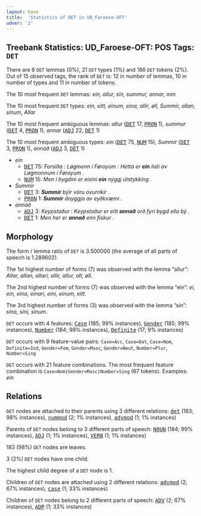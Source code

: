 ```yaml
---
layout: base
title:  'Statistics of DET in UD_Faroese-OFT'
udver: '2'
---
```


## Treebank Statistics: UD_Faroese-OFT: POS Tags: `DET`

There are 6 `DET` lemmas (0%), 21 `DET` types (1%) and 186 `DET` tokens (2%).
Out of 15 observed tags, the rank of `DET` is: 12 in number of lemmas, 10 in number of types and 11 in number of tokens.

The 10 most frequent `DET` lemmas: <em>ein, allur, sín, summur, annar, mín</em>

The 10 most frequent `DET` types:  <em>ein, eitt, einum, eina, allir, øll, Summir, allan, sínum, Allar</em>

The 10 most frequent ambiguous lemmas: <em>allur</em> (<tt><a href="fo_oft-pos-DET.html">DET</a></tt> 17, <tt><a href="fo_oft-pos-PRON.html">PRON</a></tt> 1), <em>summur</em> (<tt><a href="fo_oft-pos-DET.html">DET</a></tt> 4, <tt><a href="fo_oft-pos-PRON.html">PRON</a></tt> 1), <em>annar</em> (<tt><a href="fo_oft-pos-ADJ.html">ADJ</a></tt> 22, <tt><a href="fo_oft-pos-DET.html">DET</a></tt> 1)

The 10 most frequent ambiguous types:  <em>ein</em> (<tt><a href="fo_oft-pos-DET.html">DET</a></tt> 75, <tt><a href="fo_oft-pos-NUM.html">NUM</a></tt> 15), <em>Summir</em> (<tt><a href="fo_oft-pos-DET.html">DET</a></tt> 3, <tt><a href="fo_oft-pos-PRON.html">PRON</a></tt> 1), <em>annað</em> (<tt><a href="fo_oft-pos-ADJ.html">ADJ</a></tt> 3, <tt><a href="fo_oft-pos-DET.html">DET</a></tt> 1)


* <em>ein</em>
  * <tt><a href="fo_oft-pos-DET.html">DET</a></tt> 75: <em>Forsíða : Løgmenn í Føroyum : Hetta er <b>ein</b> listi av Løgmonnum í Føroyum .</em>
  * <tt><a href="fo_oft-pos-NUM.html">NUM</a></tt> 15: <em>Men í bygdini er eisini <b>ein</b> nýggj útstykking .</em>
* <em>Summir</em>
  * <tt><a href="fo_oft-pos-DET.html">DET</a></tt> 3: <em><b>Summir</b> býir vóru ovurríkir .</em>
  * <tt><a href="fo_oft-pos-PRON.html">PRON</a></tt> 1: <em><b>Summir</b> doyggja av eyðkvæmi .</em>
* <em>annað</em>
  * <tt><a href="fo_oft-pos-ADJ.html">ADJ</a></tt> 3: <em>Keypstaður : Keypstaður er eitt <b>annað</b> orð fyri bygd ella bý .</em>
  * <tt><a href="fo_oft-pos-DET.html">DET</a></tt> 1: <em>Men her er <b>annað</b> enn fiskur .</em>

## Morphology

The form / lemma ratio of `DET` is 3.500000 (the average of all parts of speech is 1.289602).

The 1st highest number of forms (7) was observed with the lemma “allur”: <em>Allar, allan, allari, allir, allur, alt, øll</em>.

The 2nd highest number of forms (7) was observed with the lemma “ein”: <em>ei, ein, eina, einari, eini, einum, eitt</em>.

The 3rd highest number of forms (3) was observed with the lemma “sín”: <em>sína, síni, sínum</em>.

`DET` occurs with 4 features: <tt><a href="fo_oft-feat-Case.html">Case</a></tt> (185; 99% instances), <tt><a href="fo_oft-feat-Gender.html">Gender</a></tt> (185; 99% instances), <tt><a href="fo_oft-feat-Number.html">Number</a></tt> (184; 99% instances), <tt><a href="fo_oft-feat-Definite.html">Definite</a></tt> (17; 9% instances)

`DET` occurs with 9 feature-value pairs: `Case=Acc`, `Case=Dat`, `Case=Nom`, `Definite=Ind`, `Gender=Fem`, `Gender=Masc`, `Gender=Neut`, `Number=Plur`, `Number=Sing`

`DET` occurs with 21 feature combinations.
The most frequent feature combination is `Case=Nom|Gender=Masc|Number=Sing` (67 tokens).
Examples: <em>ein</em>


## Relations

`DET` nodes are attached to their parents using 3 different relations: <tt><a href="fo_oft-dep-det.html">det</a></tt> (183; 98% instances), <tt><a href="fo_oft-dep-nummod.html">nummod</a></tt> (2; 1% instances), <tt><a href="fo_oft-dep-advmod.html">advmod</a></tt> (1; 1% instances)

Parents of `DET` nodes belong to 3 different parts of speech: <tt><a href="fo_oft-pos-NOUN.html">NOUN</a></tt> (184; 99% instances), <tt><a href="fo_oft-pos-ADJ.html">ADJ</a></tt> (1; 1% instances), <tt><a href="fo_oft-pos-VERB.html">VERB</a></tt> (1; 1% instances)

183 (98%) `DET` nodes are leaves.

3 (2%) `DET` nodes have one child.

The highest child degree of a `DET` node is 1.

Children of `DET` nodes are attached using 2 different relations: <tt><a href="fo_oft-dep-advmod.html">advmod</a></tt> (2; 67% instances), <tt><a href="fo_oft-dep-case.html">case</a></tt> (1; 33% instances)

Children of `DET` nodes belong to 2 different parts of speech: <tt><a href="fo_oft-pos-ADV.html">ADV</a></tt> (2; 67% instances), <tt><a href="fo_oft-pos-ADP.html">ADP</a></tt> (1; 33% instances)

